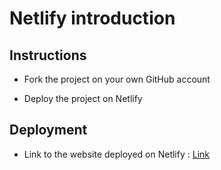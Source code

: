 # Netlify introduction

## Instructions

- Fork the project on your own GitHub account

- Deploy the project on Netlify

## Deployment

- Link to the website deployed on Netlify : [Link](https://blissful-sinoussi-87ec65.netlify.com)
